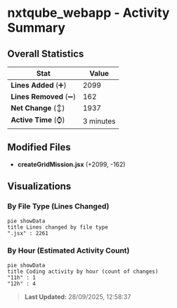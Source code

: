 # nxtqube_webapp - Activity Summary 

## Overall Statistics

| Stat                   | Value                                                             |
| ---------------------- | ----------------------------------------------------------------- |
| **Lines Added** (➕)   | 2099                                          |
| **Lines Removed** (➖) | 162                                        |
| **Net Change** (↕)    | 1937                |
| **Active Time** (⌚)   | 3 minutes |


## Modified Files
- **createGridMission.jsx** (+2099, -162)

## Visualizations

### By File Type (Lines Changed)

```mermaid
pie showData
title Lines changed by file type
".jsx" : 2261
```

### By Hour (Estimated Activity Count)

```mermaid
pie showData
title Coding activity by hour (count of changes)
"11h" : 1
"12h" : 4
```


> **Last Updated:** 28/09/2025, 12:58:37